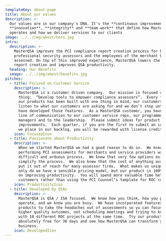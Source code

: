 ```yaml
---
templateKey: about-page
title: About our values
description: >-
  Our values are in our company's DNA. It's the **continuous improvement** and
  **innovation**, **integrity** and **team work** that define how MasterQSA
  operates and how we deliver services to our clients
image: ../../img/about/hero.jpg
intro:
  description: >-
    MasterQSA improves the PCI compliance report creation process for both
    professional security assessors and the employees of the merchant being
    assessed. On top of this improved experience, MasterQSA lowers the cost of
    report creation and improves QSA productivity.
  heading: Our Benefits
  image: ../../img/about/benefits.jpg
pitches:
  - title: Focused on Customer Service
    description: >-
      MasterQSA is a customer driven company.  Our mission is focused on one
      thing:  “Develop tools to empower compliance assessors”.  Every feature in
      our products has been built with one thing in mind, our customers.  We
      listen to what our customers are asking for and we don’t stop until we
      have developed those features.  As a MasterQSA customer, you have an open
      line of communication to our customer service reps, our programmers, our
      managers and to the leadership.  Please submit ideas for product
      improvements.  Each quarter, if you are the first to submit an idea that
      we place in our backlog, you will be rewarded with license credits!
    icon: FocusedIcon
  - title: Passionate about Productivity
    description: >-
      When we started MasterQSA we had a good reason to do so.  We knew that
      performing PCI assessments for merchants and service providers was a
      difficult and arduous process.  We knew that very few options existed to
      simplify the process.  We also knew that the cost of anything available
      put it out of reach for many assessor firms.  What makes us unique is not
      only do we have a sensible pricing model, but our product is 100% focused
      on improving productivity.  You will spend more valuable time helping your
      customers rather than using the PCI Counsel’s template for ROC completion.
    icon: ProductivityIcon
  - title: Developed by QSAs
    description: >-
      MasterQSA is QSA / ISA focused.  We know how you think, how you prefer to
      operate, and we know you are busy.  We have incorporated features into our
      products to take the headaches out of assessments so yu can focus on
      higher quality outcomes, not scheduling meetings and trying to keep up
      with 10 different ROC projects at the same time.  Try our products
      absolutely free for 30 days and see how MasterQSA can transform your
      business.
    icon: DevelopedIcon
---
```


